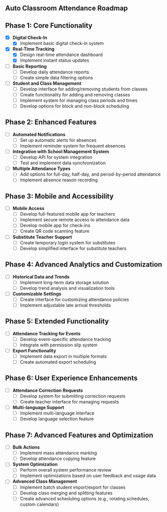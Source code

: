 ## Auto Classroom Attendance Roadmap ##


## Phase 1: Core Functionality

- [X] **Digital Check-In**
  - [X] Implement basic digital check-in system

- [X] **Real-Time Tracking**
  - [X] Design real-time attendance dashboard
  - [X] Implement instant status updates

- [ ] **Basic Reporting**
  - [ ] Develop daily attendance reports
  - [ ] Create simple data filtering options

- [ ] **Student and Class Management**
  - [ ] Develop interface for adding/removing students from classes
  - [ ] Create functionality for adding and removing classes
  - [ ] Implement system for managing class periods and times
  - [ ] Develop options for block and non-block scheduling

## Phase 2: Enhanced Features

- [ ] **Automated Notifications**
  - [ ] Set up automatic alerts for absences
  - [ ] Implement reminder system for frequent absences

- [ ] **Integration with School Management System**
  - [ ] Develop API for system integration
  - [ ] Test and implement data synchronization

- [ ] **Multiple Attendance Types**
  - [ ] Add options for full-day, half-day, and period-by-period attendance
  - [ ] Implement absence reason recording

## Phase 3: Mobile and Accessibility

- [ ] **Mobile Access**
  - [ ] Develop full-featured mobile app for teachers
  - [ ] Implement secure remote access to attendance data
  - [ ] Develop mobile app for check-ins
  - [ ] Create QR code scanning feature

- [ ] **Substitute Teacher Support**
  - [ ] Create temporary login system for substitutes
  - [ ] Develop simplified interface for substitute teachers

## Phase 4: Advanced Analytics and Customization

- [ ] **Historical Data and Trends**
  - [ ] Implement long-term data storage solution
  - [ ] Develop trend analysis and visualization tools

- [ ] **Customizable Settings**
  - [ ] Create interface for customizing attendance policies
  - [ ] Implement adjustable late arrival thresholds

## Phase 5: Extended Functionality

- [ ] **Attendance Tracking for Events**
  - [ ] Develop event-specific attendance tracking
  - [ ] Integrate with permission slip system

- [ ] **Export Functionality**
  - [ ] Implement data export in multiple formats
  - [ ] Create automated export scheduling

## Phase 6: User Experience Enhancements

- [ ] **Attendance Correction Requests**
  - [ ] Develop system for submitting correction requests
  - [ ] Create teacher interface for managing requests

- [ ] **Multi-language Support**
  - [ ] Implement multi-language interface
  - [ ] Develop language selection feature

## Phase 7: Advanced Features and Optimization

- [ ] **Bulk Actions**
  - [ ] Implement mass attendance marking
  - [ ] Develop attendance copying feature

- [ ] **System Optimization**
  - [ ] Perform overall system performance review
  - [ ] Implement optimizations based on user feedback and usage data

- [ ] **Advanced Class Management**
  - [ ] Implement batch student import/export for classes
  - [ ] Develop class merging and splitting features
  - [ ] Create advanced scheduling options (e.g., rotating schedules, custom calendars)
